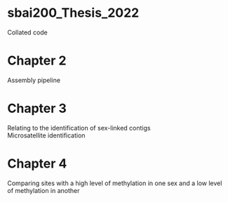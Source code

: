 # sbai200_Thesis_2022
Collated code
# Chapter 2
Assembly pipeline
# Chapter 3
Relating to the identification of sex-linked contigs\
Microsatellite identification
# Chapter 4
Comparing sites with a high level of methylation in one sex and a low level of methylation in another
